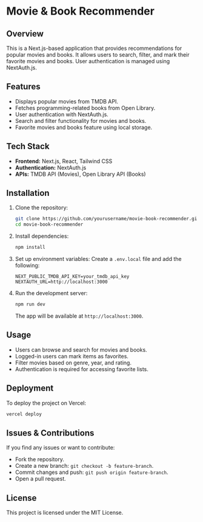 # Movie & Book Recommender

## Overview
This is a Next.js-based application that provides recommendations for popular movies and books. It allows users to search, filter, and mark their favorite movies and books. User authentication is managed using NextAuth.js.

## Features
- Displays popular movies from TMDB API.
- Fetches programming-related books from Open Library.
- User authentication with NextAuth.js.
- Search and filter functionality for movies and books.
- Favorite movies and books feature using local storage.

## Tech Stack
- **Frontend:** Next.js, React, Tailwind CSS
- **Authentication:** NextAuth.js
- **APIs:** TMDB API (Movies), Open Library API (Books)

## Installation
1. Clone the repository:
   ```sh
   git clone https://github.com/yourusername/movie-book-recommender.git
   cd movie-book-recommender
   ```

2. Install dependencies:
   ```sh
   npm install
   ```

3. Set up environment variables:
   Create a `.env.local` file and add the following:
   ```env
   NEXT_PUBLIC_TMDB_API_KEY=your_tmdb_api_key
   NEXTAUTH_URL=http://localhost:3000
   ```

4. Run the development server:
   ```sh
   npm run dev
   ```
   The app will be available at `http://localhost:3000`.

## Usage
- Users can browse and search for movies and books.
- Logged-in users can mark items as favorites.
- Filter movies based on genre, year, and rating.
- Authentication is required for accessing favorite lists.

## Deployment
To deploy the project on Vercel:
```sh
vercel deploy
```

## Issues & Contributions
If you find any issues or want to contribute:
- Fork the repository.
- Create a new branch: `git checkout -b feature-branch`.
- Commit changes and push: `git push origin feature-branch`.
- Open a pull request.

## License
This project is licensed under the MIT License.
